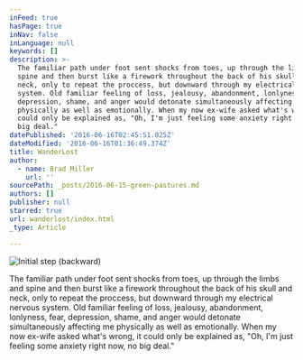 ```yaml
---
inFeed: true
hasPage: true
inNav: false
inLanguage: null
keywords: []
description: >-
  The familiar path under foot sent shocks from toes, up through the limbs and
  spine and then burst like a firework throughout the back of his skull and
  neck, only to repeat the proccess, but downward through my electrical nervous
  system. Old familiar feeling of loss, jealousy, abandonment, lonlyness, fear,
  depression, shame, and anger would detonate simultaneously affecting me
  physically as well as emotionally. When my now ex-wife asked what's wrong, it
  could only be explained as, "Oh, I'm just feeling some anxiety right now, no
  big deal."
datePublished: '2016-06-16T02:45:51.025Z'
dateModified: '2016-06-16T01:36:49.374Z'
title: WanderLost
author:
  - name: Brad Miller
    url: ''
sourcePath: _posts/2016-06-15-green-pastures.md
authors: []
publisher: null
starred: true
url: wanderlost/index.html
_type: Article

---
```

![Initial step (backward)](https://the-grid-user-content.s3-us-west-2.amazonaws.com/57a3c7d8-edf5-4c2b-85bb-80e851a1a846.jpg)

The familiar path under foot sent shocks from toes, up through the limbs and spine and then burst like a firework throughout the back of his skull and neck, only to repeat the proccess, but downward through my electrical nervous system. Old familiar feeling of loss, jealousy, abandonment, lonlyness, fear, depression, shame, and anger would detonate simultaneously affecting me physically as well as emotionally. When my now ex-wife asked what's wrong, it could only be explained as, "Oh, I'm just feeling some anxiety right now, no big deal."